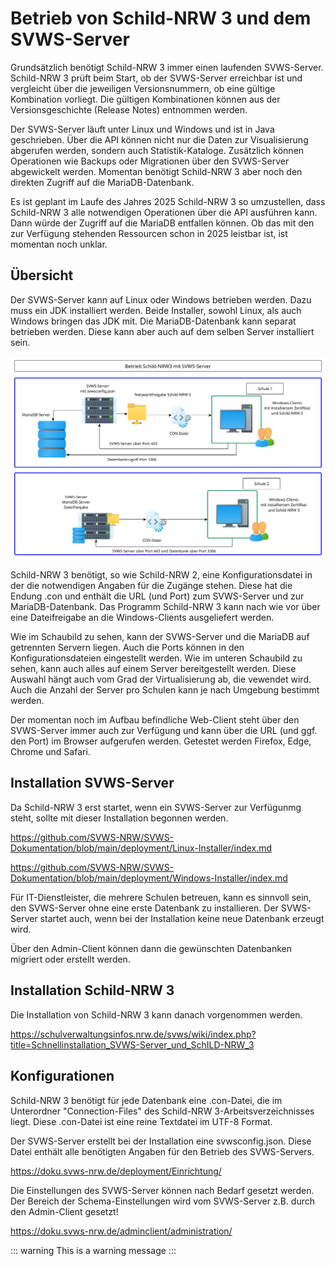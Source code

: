 # Betrieb von Schild-NRW 3 und dem SVWS-Server

Grundsätzlich benötigt Schild-NRW 3 immer einen laufenden SVWS-Server.
Schild-NRW 3 prüft beim Start, ob der SVWS-Server erreichbar ist und vergleicht über die jeweiligen Versionsnummern, ob eine gültige Kombination vorliegt. Die gültigen Kombinationen können aus der Versionsgeschichte (Release Notes) entnommen werden.

Der SVWS-Server läuft unter Linux und Windows und ist in Java geschrieben.
Über die API können nicht nur die Daten zur Visualisierung abgerufen werden, sondern auch Statistik-Kataloge.
Zusätzlich können Operationen wie Backups oder Migrationen über den SVWS-Server abgewickelt werden.
Momentan benötigt Schild-NRW 3 aber noch den direkten Zugriff auf die MariaDB-Datenbank.

Es ist geplant im Laufe des Jahres 2025 Schild-NRW 3 so umzustellen, dass Schild-NRW 3 alle notwendigen Operationen über die API ausführen kann.
Dann würde der Zugriff auf die MariaDB entfallen können. Ob das mit den zur Verfügung stehenden Ressourcen schon in 2025 leistbar ist, ist momentan noch unklar.

## Übersicht

Der SVWS-Server kann auf Linux oder Windows betrieben werden.
Dazu muss ein JDK installiert werden. Beide Installer, sowohl Linux, als auch Windows bringen das JDK mit.
Die MariaDB-Datenbank kann separat betrieben werden. Diese kann aber auch auf dem selben Server installiert sein.

![](./graphics/Rechenzentrum_Schild-NRW3.png)

Schild-NRW 3 benötigt, so wie Schild-NRW 2, eine Konfigurationsdatei in der die notwendigen Angaben für die Zugänge stehen. Diese hat die Endung .con und enthält die URL (und Port) zum SVWS-Server und zur MariaDB-Datenbank.
Das Programm Schild-NRW 3 kann nach wie vor über eine Dateifreigabe an die Windows-Clients ausgeliefert werden.

Wie im Schaubild zu sehen, kann der SVWS-Server und die MariaDB auf getrennten Servern liegen.
Auch die Ports können in den Konfigurationsdateien eingestellt werden.
Wie im unteren Schaubild zu sehen, kann auch alles auf einem Server bereitgestellt werden.
Diese Auswahl hängt auch vom Grad der Virtualisierung ab, die vewendet wird.
Auch die Anzahl der Server pro Schulen kann je nach Umgebung bestimmt werden.

Der momentan noch im Aufbau befindliche Web-Client steht über den SVWS-Server immer auch zur Verfügung und kann über die URL (und ggf. den Port) im Browser aufgerufen werden. Getestet werden Firefox, Edge, Chrome und Safari.

## Installation SVWS-Server

Da Schild-NRW 3 erst startet, wenn ein SVWS-Server zur Verfügunmg steht, sollte mit dieser Installation begonnen werden.

https://github.com/SVWS-NRW/SVWS-Dokumentation/blob/main/deployment/Linux-Installer/index.md

https://github.com/SVWS-NRW/SVWS-Dokumentation/blob/main/deployment/Windows-Installer/index.md

Für IT-Dienstleister, die mehrere Schulen betreuen, kann es sinnvoll sein, den SVWS-Server ohne eine erste Datenbank zu installieren.
Der SVWS-Server startet auch, wenn bei der Installation keine neue Datenbank erzeugt wird.

Über den Admin-Client können dann die gewünschten Datenbanken migriert oder erstellt werden.

## Installation Schild-NRW 3

Die Installation von Schild-NRW 3 kann danach vorgenommen werden.

https://schulverwaltungsinfos.nrw.de/svws/wiki/index.php?title=Schnellinstallation_SVWS-Server_und_SchILD-NRW_3


## Konfigurationen

Schild-NRW 3 benötigt für jede Datenbank eine .con-Datei, die im Unterordner "Connection-Files" des Schild-NRW 3-Arbeitsverzeichnisses liegt.
Diese .con-Datei ist eine reine Textdatei im UTF-8 Format.

Der SVWS-Server erstellt bei der Installation eine svwsconfig.json. Diese Datei enthält alle benötigten Angaben für den Betrieb des SVWS-Servers.

https://doku.svws-nrw.de/deployment/Einrichtung/

Die Einstellungen des SVWS-Server können nach Bedarf gesetzt werden.
Der Bereich der Schema-Einstellungen wird vom SVWS-Server z.B. durch den Admin-Client gesetzt!

https://doku.svws-nrw.de/adminclient/administration/

::: warning
This is a warning message
:::

